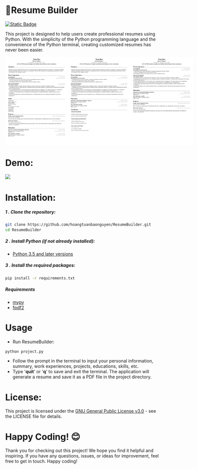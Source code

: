 # 📝Resume Builder
[![Static Badge](https://img.shields.io/badge/license-GPLv3.0-blue)](LICENSE)


This project is designed to help users create professional resumes using Python. With the simplicity of the Python programming language and the convenience of the Python terminal, creating customized resumes has never been easier.

<!-- Example resumes -->
<div style="width: 200px; height: 282px; display: flex; flex-direction: row; justify-content: space-between;">
    <img src="sample/sample_resume_01.png" alt="Sample Resume 1" style="width: 200px; height: 282px;">
    <img src="sample/sample_resume_02.png" alt="Sample Resume 2" style="width: 200px; height: 282px;">
    <img src="sample/sample_resume_03.png" alt="Sample Resume 2" style="width: 200px; height: 282px;">
</div>

# Demo:
<img src="sample/sample_demo.gif" width="600"/>

# Installation:
##### 1 . Clone the repository:
```bash
git clone https://github.com/hoangtuanbaonguyen/ResumeBuilder.git
cd ResumeBuilder
```
##### 2 . Install Python (if not already installed):

* [Python 3.5 and later versions](https://www.python.org/downloads/)

##### 3 . Install the required packages:


```bash
pip install -r requirements.txt
```

##### Requirements
* [mypy](https://mypy.readthedocs.io/en/stable/)
* [fpdf2](https://pypi.org/project/fpdf2/)
# Usage
- Run ResumeBuilder:
```bash
python project.py
```
- Follow the prompt in the terminal to input your personal information, summary, work experiences, projects, educations, skills, etc.
- Type '**quit**' or '**q**' to save and exit the terminal. The application will generate a resume and save it as a PDF file in the project directory.

# License:

This project is licensed under the [GNU General Public License v3.0](LICENSE) - see the LICENSE file for details.
# Happy Coding! 😊

Thank you for checking out this project! We hope you find it helpful and inspiring. If you have any questions, issues, or ideas for improvement, feel free to get in touch. Happy coding!




